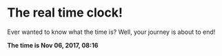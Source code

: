 # The real time clock!

Ever wanted to know what the time is? Well, your journey is about to end!

**The time is Nov 06, 2017, 08:16**